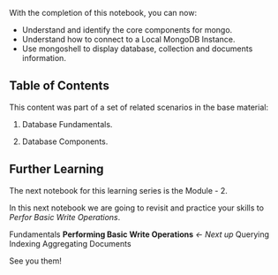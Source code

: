 
With the completion of this notebook, you can now:

- Understand and identify the core components for mongo.
- Understand how to connect to a Local MongoDB Instance.
- Use mongoshell to display database, collection and documents information.


## Table of Contents

This content was part of a set of related scenarios in the base material:

1. Database Fundamentals.

2. Database Components.


## Further Learning

The next notebook for this learning series is the Module - 2.

In this next notebook we are going to revisit and practice your skills to *Perfor Basic Write Operations*.

Fundamentals
**Performing Basic Write Operations** *← Next up*
Querying
Indexing
Aggregating Documents


See you them!
